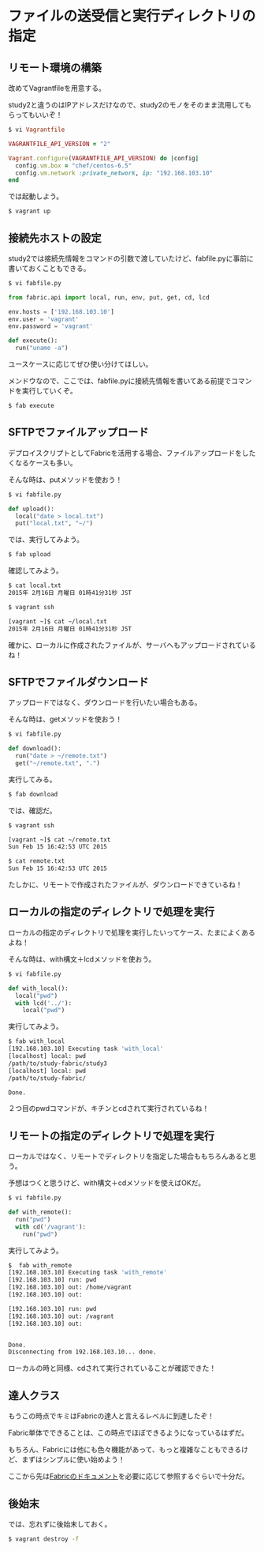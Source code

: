 # ファイルの送受信と実行ディレクトリの指定

## リモート環境の構築

改めてVagrantfileを用意する。

study2と違うのはIPアドレスだけなので、study2のモノをそのまま流用してもらってもいいぞ！

```ruby
$ vi Vagrantfile

VAGRANTFILE_API_VERSION = "2"

Vagrant.configure(VAGRANTFILE_API_VERSION) do |config|
  config.vm.box = "chef/centos-6.5"
  config.vm.network :private_network, ip: "192.168.103.10"
end
```

では起動しよう。

```bash
$ vagrant up
```

## 接続先ホストの設定

study2では接続先情報をコマンドの引数で渡していたけど、fabfile.pyに事前に書いておくこともできる。

```python
$ vi fabfile.py

from fabric.api import local, run, env, put, get, cd, lcd

env.hosts = ['192.168.103.10']
env.user = 'vagrant'
env.password = 'vagrant'

def execute():
  run("uname -a")
```

ユースケースに応じてぜひ使い分けてほしい。

メンドウなので、ここでは、fabfile.pyに接続先情報を書いてある前提でコマンドを実行していくぞ。

```bash
$ fab execute
```


## SFTPでファイルアップロード

デプロイスクリプトとしてFabricを活用する場合、ファイルアップロードをしたくなるケースも多い。

そんな時は、putメソッドを使おう！

```python
$ vi fabfile.py

def upload():
  local("date > local.txt")
  put("local.txt", "~/")
```

では、実行してみよう。

```bash
$ fab upload
```

確認してみよう。

```bash
$ cat local.txt
2015年 2月16日 月曜日 01時41分31秒 JST

$ vagrant ssh

[vagrant ~]$ cat ~/local.txt
2015年 2月16日 月曜日 01時41分31秒 JST
```

確かに、ローカルに作成されたファイルが、サーバへもアップロードされているね！



## SFTPでファイルダウンロード

アップロードではなく、ダウンロードを行いたい場合もある。

そんな時は、getメソッドを使おう！

```python
$ vi fabfile.py

def download():
  run("date > ~/remote.txt")
  get("~/remote.txt", ".")
```

実行してみる。

```bash
$ fab download 
```

では、確認だ。

```bash
$ vagrant ssh

[vagrant ~]$ cat ~/remote.txt
Sun Feb 15 16:42:53 UTC 2015

$ cat remote.txt
Sun Feb 15 16:42:53 UTC 2015
```

たしかに、リモートで作成されたファイルが、ダウンロードできているね！


## ローカルの指定のディレクトリで処理を実行

ローカルの指定のディレクトリで処理を実行したいってケース、たまによくあるよね！

そんな時は、with構文＋lcdメソッドを使おう。

```python
$ vi fabfile.py

def with_local():
  local("pwd")
  with lcd('../'):
    local("pwd")
```

実行してみよう。

```bash
$ fab with_local
[192.168.103.10] Executing task 'with_local'
[localhost] local: pwd
/path/to/study-fabric/study3
[localhost] local: pwd
/path/to/study-fabric/

Done.
```

２つ目のpwdコマンドが、キチンとcdされて実行されているね！


## リモートの指定のディレクトリで処理を実行

ローカルではなく、リモートでディレクトリを指定した場合ももちろんあると思う。

予想はつくと思うけど、with構文＋cdメソッドを使えばOKだ。

```python
$ vi fabfile.py

def with_remote():
  run("pwd")
  with cd('/vagrant'):
    run("pwd")
```

実行してみよう。

```bash
$  fab with_remote
[192.168.103.10] Executing task 'with_remote'
[192.168.103.10] run: pwd
[192.168.103.10] out: /home/vagrant
[192.168.103.10] out:

[192.168.103.10] run: pwd
[192.168.103.10] out: /vagrant
[192.168.103.10] out:


Done.
Disconnecting from 192.168.103.10... done.
```

ローカルの時と同様、cdされて実行されていることが確認できた！


## 達人クラス

もうこの時点でキミはFabricの達人と言えるレベルに到達したぞ！

Fabric単体でできることは、この時点でほぼできるようになっているはずだ。

もちろん、Fabricには他にも色々機能があって、もっと複雑なこともできるけど、まずはシンプルに使い始めよう！

ここから先は[Fabricのドキュメント](http://fabric-ja.readthedocs.org/ja/latest/)を必要に応じて参照するぐらいで十分だ。


## 後始末

では、忘れずに後始末しておく。

```bash
$ vagrant destroy -f
```

